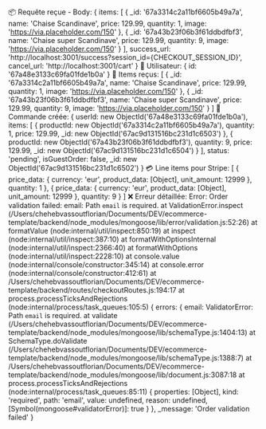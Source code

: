 📦 Requête reçue - Body: {
  items: [
    {
      _id: '67a3314c2a11bf6605b49a7a',
      name: 'Chaise Scandinave',
      price: 129.99,
      quantity: 1,
      image: 'https://via.placeholder.com/150'
    },
    {
      _id: '67a43b23f06b3f61ddbdfbf3',
      name: 'Chaise super Scandinave',
      price: 129.99,
      quantity: 9,
      image: 'https://via.placeholder.com/150'
    }
  ],
  success_url: 'http://localhost:3001/success?session_id={CHECKOUT_SESSION_ID}',
  cancel_url: 'http://localhost:3001/cart'
}
👤 Utilisateur: { id: '67a48e3133c69fa01fde1b0a' }
🛒 Items reçus: [
  {
    _id: '67a3314c2a11bf6605b49a7a',
    name: 'Chaise Scandinave',
    price: 129.99,
    quantity: 1,
    image: 'https://via.placeholder.com/150'
  },
  {
    _id: '67a43b23f06b3f61ddbdfbf3',
    name: 'Chaise super Scandinave',
    price: 129.99,
    quantity: 9,
    image: 'https://via.placeholder.com/150'
  }
]
📝 Commande créée: {
  userId: new ObjectId('67a48e3133c69fa01fde1b0a'),
  items: [
    {
      productId: new ObjectId('67a3314c2a11bf6605b49a7a'),
      quantity: 1,
      price: 129.99,
      _id: new ObjectId('67ac9d131516bc231d1c6503')
    },
    {
      productId: new ObjectId('67a43b23f06b3f61ddbdfbf3'),
      quantity: 9,
      price: 129.99,
      _id: new ObjectId('67ac9d131516bc231d1c6504')
    }
  ],
  status: 'pending',
  isGuestOrder: false,
  _id: new ObjectId('67ac9d131516bc231d1c6502')
}
💳 Line items pour Stripe: [
  {
    price_data: { currency: 'eur', product_data: [Object], unit_amount: 12999 },
    quantity: 1
  },
  {
    price_data: { currency: 'eur', product_data: [Object], unit_amount: 12999 },
    quantity: 9
  }
]
❌ Erreur détaillée: Error: Order validation failed: email: Path `email` is required.
    at ValidationError.inspect (/Users/chehebvassoutflorian/Documents/DEV/ecommerce-template/backend/node_modules/mongoose/lib/error/validation.js:52:26)
    at formatValue (node:internal/util/inspect:850:19)
    at inspect (node:internal/util/inspect:387:10)
    at formatWithOptionsInternal (node:internal/util/inspect:2366:40)
    at formatWithOptions (node:internal/util/inspect:2228:10)
    at console.value (node:internal/console/constructor:345:14)
    at console.error (node:internal/console/constructor:412:61)
    at /Users/chehebvassoutflorian/Documents/DEV/ecommerce-template/backend/routes/checkoutRoutes.js:194:17
    at process.processTicksAndRejections (node:internal/process/task_queues:105:5) {
  errors: {
    email: ValidatorError: Path `email` is required.
        at validate (/Users/chehebvassoutflorian/Documents/DEV/ecommerce-template/backend/node_modules/mongoose/lib/schemaType.js:1404:13)
        at SchemaType.doValidate (/Users/chehebvassoutflorian/Documents/DEV/ecommerce-template/backend/node_modules/mongoose/lib/schemaType.js:1388:7)
        at /Users/chehebvassoutflorian/Documents/DEV/ecommerce-template/backend/node_modules/mongoose/lib/document.js:3087:18
        at process.processTicksAndRejections (node:internal/process/task_queues:85:11) {
      properties: [Object],
      kind: 'required',
      path: 'email',
      value: undefined,
      reason: undefined,
      [Symbol(mongoose#validatorError)]: true
    }
  },
  _message: 'Order validation failed'
}